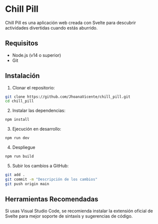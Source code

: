 # Chill Pill  
Chill Pill es una aplicación web creada con Svelte para descubrir actividades divertidas cuando estás aburrido.  


## Requisitos 
- Node.js (v14 o superior)
- Git

## Instalación  
1. Clonar el repositorio: 

```bash
git clone https://github.com/JhoanaVicente/chill_pill.git
cd chill_pill
```
2. Instalar las dependencias:  
```bash  
npm install
```  

3. Ejecución en desarrollo:  
```bash  
npm run dev  
``` 
4. Despliegue  
```bash  
npm run build  
``` 
5. Subir los cambios a GitHub:  
```bash  
git add .
git commit -m "Descripción de los cambios"
git push origin main
``` 
## Herramientas Recomendadas  
Si usas Visual Studio Code, se recomienda instalar la extensión oficial de Svelte para mejor soporte de sintaxis y sugerencias de código.  
